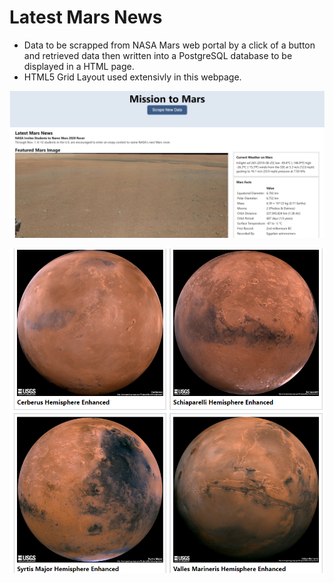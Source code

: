 # Latest Mars News

 - Data to be scrapped from NASA Mars web portal by a click of a button and retrieved data then written into a PostgreSQL database to be displayed in a HTML page. 
 - HTML5 Grid Layout used extensivly in this webpage.

![enter image description here](images/main.png)

![enter image description here](images/center.png)
